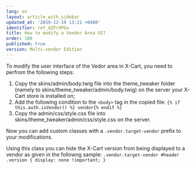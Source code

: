 ```yaml
---
lang: en
layout: article_with_sidebar
updated_at: '2019-12-19 13:21 +0400'
identifier: ref_4ZFrXPGo
title: How to modify a Vendor Area UI?
order: 100
published: true
version: Multi-vendor Edition
---
```

To modify the user interface of the Vedor area in X-Cart, you need to perfrom the following steps:
1. Copy the skins/admin/body.twig file into the theme_tweaker folder (namely to skins/theme_tweaker/admin/body.twig) on the server your X-Cart store is installed on;
2. Add the following condition to the `<body>` tag in the copied file:
   `{% if this.auth.isVendor() %} vendor{% endif %}`
3. Copy the admin/css/style.css file into skins/theme_tweaker/admin/css/style.css on the server. 

Now you can add custom classes with a `.vendor.target-vendor` prefix to your modifications. 

Using this class you can hide the X-Cart version from being displayed to a vendor as given in the followng sample:
`.vendor.target-vendor #header .version { display: none !important; }`
